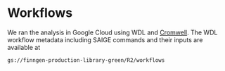 # Workflows

We ran the analysis in Google Cloud using WDL and [Cromwell](https://cromwell.readthedocs.io/en/stable/). The WDL workflow metadata including SAIGE commands and their inputs are available at 

`gs://finngen-production-library-green/R2/workflows`

